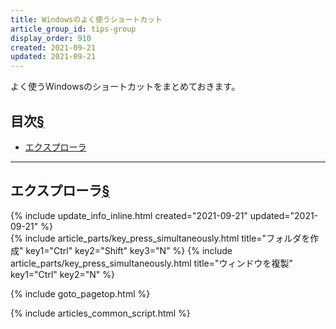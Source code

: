 ```yaml
---
title: Windowsのよく使うショートカット
article_group_id: tips-group
display_order: 910
created: 2021-09-21
updated: 2021-09-21
---
```

よく使うWindowsのショートカットをまとめておきます。

## <a name="index">目次</a><a class="heading-anchor-permalink" href="#目次">§</a>

<ul id="index_ul">
<li><a href="#エクスプローラ">エクスプローラ</a></li>
</ul>

* * *
## <a name="エクスプローラ">エクスプローラ</a><a class="heading-anchor-permalink" href="#エクスプローラ">§</a>
<div class="chapter-updated">{% include update_info_inline.html created="2021-09-21" updated="2021-09-21" %}</div>
{% include article_parts/key_press_simultaneously.html title="フォルダを作成" key1="Ctrl" key2="Shift" key3="N" %}
{% include article_parts/key_press_simultaneously.html title="ウィンドウを複製" key1="Ctrl" key2="N" %}

{% include goto_pagetop.html %}

{% include articles_common_script.html %}
